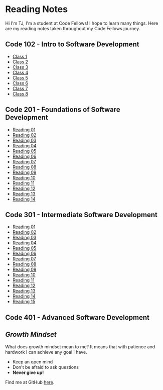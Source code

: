# Reading Notes

Hi I'm TJ, I'm a student at Code Fellows! I hope to learn many things. Here are my reading notes taken throughout my Code Fellows journey.

## Code 102 - Intro to Software Development

- [Class 1](102/class1.md)
- [Class 2](102/class2.md)
- [Class 3](102/class3.md)
- [Class 4](102/class4.md)
- [Class 5](102/class5.md)
- [Class 6](102/class6.md)
- [Class 7](102/class7.md)
- [Class 8](102/class8.md)

## Code 201 - Foundations of Software Development

- [Reading 01](201/class-01.md)
- [Reading 02](201/class-02.md)
- [Reading 03](201/class-03.md)
- [Reading 04](201/class-04.md)
- [Reading 05](201/class-05.md)
- [Reading 06](201/class-06.md)
- [Reading 07](201/class-07.md)
- [Reading 08](201/class-08.md)
- [Reading 09](201/class-09.md)
- [Reading 10](201/class-10.md)
- [Reading 11](201/class-11.md)
- [Reading 12](201/class-12.md)
- [Reading 13](201/class-13.md)
- [Reading 14](201/class-14.md)

## Code 301 - Intermediate Software Development

- [Reading 01](301/class-01.md)
- [Reading 02](301/class-02.md)
- [Reading 03](301/class-03.md)
- [Reading 04](301/class-04.md)
- [Reading 05](301/class-05.md)
- [Reading 06](301/class-06.md)
- [Reading 07](301/class-07.md)
- [Reading 08](301/class-08.md)
- [Reading 09](301/class-09.md)
- [Reading 10](301/class-10.md)
- [Reading 11](301/class-11.md)
- [Reading 12](301/class-12.md)
- [Reading 13](301/class-13.md)
- [Reading 14](301/class-14.md)
- [Reading 15](301/class-15.md)

## Code 401 - Advanced Software Development

## *Growth Mindset*

What does growth mindset mean to me? It means that with patience and hardwork I can achieve any goal I have.

- Keep an open mind
- Don't be afraid to ask questions
- **Never give up!**

Find me at GitHub [here](https://github.com/tj-parker).
